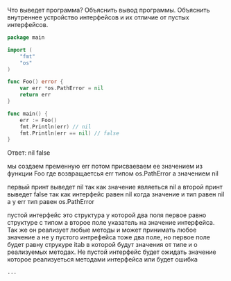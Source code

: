 Что выведет программа? Объяснить вывод программы. Объяснить внутреннее устройство интерфейсов и их отличие от пустых интерфейсов.

```go
package main

import (
	"fmt"
	"os"
)

func Foo() error {
	var err *os.PathError = nil
	return err
}

func main() {
	err := Foo()
	fmt.Println(err) // nil
	fmt.Println(err == nil) // false
}
```

Ответ:
nil
false

мы создаем пременную err потом присваеваем ее значением из функции Foo где возвращаетсья err типом os.PathError а значением nil

первый принт выведет nil так как значение являеться nil 
а второй принт выведет false так как интерфейс равен nil когда значение и тип равен nil а у err тип равен os.PathError 


пустой интерфейс это структура у которой два поля первое равно структуре с типом а второе поле указатель на значение интерфейса. Так же он реализует любые методы и может принимать любое значение
а не у пустого интрефейса тоже два поле, но первое поле будет равну струкуре itab в которой будут значения от типе и о реализуемых методах. Не пустой интерфейс будет ожидать значение которое реализуеться методами интерфейса или будет ошибка 
```
...

```
